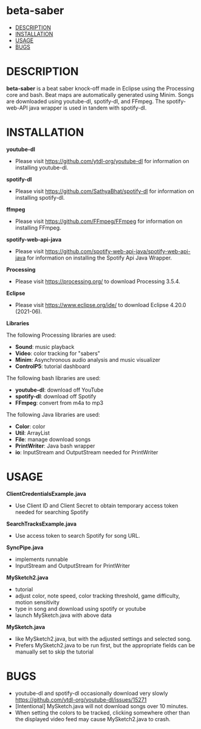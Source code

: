 # beta-saber 

- [DESCRIPTION](#description)
- [INSTALLATION](#installation)
- [USAGE](#usage)
- [BUGS](#bugs)

# DESCRIPTION

**beta-saber** is a beat saber knock-off made in Eclipse using the Processing core and bash. Beat maps are automatically generated using Minim. Songs are downloaded using youtube-dl, spotify-dl, and FFmpeg. The spotify-web-API java wrapper is used in tandem with spotify-dl.

# INSTALLATION

**youtube-dl**

- Please visit https://github.com/ytdl-org/youtube-dl for information on installing youtube-dl.

**spotify-dl**

- Please visit https://github.com/SathyaBhat/spotify-dl for information on installing spotify-dl.

**ffmpeg**

- Please visit https://github.com/FFmpeg/FFmpeg for information on installing FFmpeg.

**spotify-web-api-java**

- Please visit https://github.com/spotify-web-api-java/spotify-web-api-java for information on installing the Spotify Api Java Wrapper.

**Processing**

- Please visit https://processing.org/ to download Processing 3.5.4.

**Eclipse**

- Please visit https://www.eclipse.org/ide/ to download Eclipse 4.20.0 (2021-06).

**Libraries**

  The following Processing libraries are used:
  - **Sound**: music playback
  - **Video**: color tracking for "sabers"
  - **Minim**: Asynchronous audio analysis and music visualizer
  - **ControlP5**: tutorial dashboard

  The following bash libraries are used:
  - **youtube-dl**: download off YouTube
  - **spotify-dl**: download off Spotify
  - **FFmpeg**: convert from m4a to mp3

  The following Java libraries are used:
  - **Color**: color
  - **Util**: ArrayList
  - **File**: manage download songs
  - **PrintWriter**: Java bash wrapper
  - **io**: InputStream and OutputStream needed for PrintWriter

  # USAGE
  
  **ClientCredentialsExample.java**
  - Use Client ID and Client Secret to obtain temporary access token needed for searching Spotify

  **SearchTracksExample.java**
  - Use access token to search Spotify for song URL. 

  **SyncPipe.java**
  - implements runnable
  - InputStream and OutputStream for PrintWriter

  **MySketch2.java**
  - tutorial
  - adjust color, note speed, color tracking threshold, game difficulty, motion sensitivity
  - type in song and download using spotify or youtube
  - launch MySketch.java with above data

  **MySketch.java**
  - like MySketch2.java, but with the adjusted settings and selected song.
  - Prefers MySketch2.java to be run first, but the appropriate fields can be manually set to skip the tutorial 

   # BUGS
   - youtube-dl and spotify-dl occasionally download very slowly https://github.com/ytdl-org/youtube-dl/issues/15271
   - [Intentional] MySketch.java will not download songs over 10 minutes. 
   - When setting the colors to be tracked, clicking somewhere other than the displayed video feed may cause MySketch2.java to crash.




